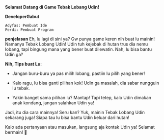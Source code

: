 **Selamat Datang di Game Tebak Lobang Udin!**

**DeveloperGabut**
```
Adyfas: Pembuat Ide
Ferdi: Pembuat Program 
```

**penjelasan**
Eh, lu lagi di sini ya? Gw punya game keren nih buat lu mainin! Namanya Tebak Lobang Udin! Udin tuh kejebak di hutan trus dia nemu lobang, tapi bingung mana yang bener buat dilewatin. Nah, lu bisa bantu Udin ga?

**Nih, Tips buat Lu:**

- Jangan buru-buru ya pas milih lobang, pastiin lu pilih yang bener!

- Kalo ragu, lu bisa ganti pilihan kok! Udin ga masalah, dia sabar nungguin lu tebak.

- Yakin banget sama pilihan lu? Mantap! Tapi tetep, kalo Udin dimakan anak kondang, jangan salahkan Udin ya!

Jadi, itu dia cara mainnya! Seru kan? Yuk, mainin Tebak Lobang Udin sekarang juga! Siapa tau lu bisa bantu Udin keluar dari hutan!

Kalo ada pertanyaan atau masukan, langsung aja kontak Udin ya! Selamat bermain! 🎉
